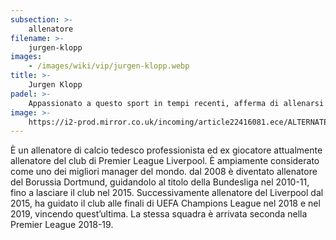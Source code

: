 ```yaml
---
subsection: >-
    allenatore
filename: >-
    jurgen-klopp
images:
    - /images/wiki/vip/jurgen-klopp.webp
title: >-
    Jurgen Klopp
padel: >-
    Appassionato a questo sport in tempi recenti, afferma di allenarsi spesso, oltre che a divertirsi molto. Ha anche affermato che le prime volte, come quasi tutti d'altronde, ha avuto non pochi problemi ad approcciarsi correttamente a questo sport.
image: >-
    https://i2-prod.mirror.co.uk/incoming/article22416081.ece/ALTERNATES/s615b/0_Liverpool-Training-Session.jpg
---
```

È un allenatore di calcio tedesco professionista ed ex giocatore attualmente allenatore del club di Premier League Liverpool. È ampiamente considerato come uno dei migliori manager del mondo. dal 2008 è diventato allenatore del Borussia Dortmund, guidandolo al titolo della Bundesliga nel 2010-11, fino a lasciare il club nel 2015. Successivamente allenatore del Liverpool dal 2015, ha guidato il club alle finali di UEFA Champions League nel 2018 e nel 2019, vincendo quest’ultima. La stessa squadra è arrivata seconda nella Premier League 2018-19.